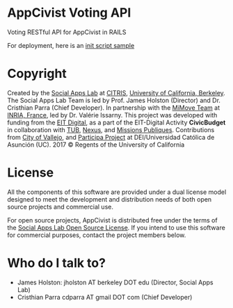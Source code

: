 # AppCivist Voting API
Voting RESTful API for AppCivist in RAILS

For deployment, here is an [init script sample](https://gist.github.com/cdparra/a820ff321dfe7327d6b24235834b4e7e)

# Copyright

Created by the [Social Apps Lab](http://www.socialappslab.org/) at [CITRIS](http://citris-uc.org/), [University of California, Berkeley](http://www.berkeley.edu/). 
The Social Apps Lab Team is led by Prof. James Holston (Director) and Dr. Cristhian Parra (Chief Developer). 
In partnership with the [MiMove Team](https://www.inria.fr/en/teams/mimove) at [INRIA, France](https://www.inria.fr/), led by Dr. Valérie Issarny. 
This project was developed with funding from the [EIT Digital](https://www.eitdigital.eu/), as a part of the EIT-Digital Activity **CivicBudget** in collaboration with [TUB](http://www.tu-berlin.de/), [Nexus](http://www.nexusinstitut.de/index.php/en), and [Missions Publiques](https://missionspubliques.org/).
Contributions from [City of Vallejo](http://www.ci.vallejo.ca.us/), and [Participa Project](http://www.dei.uc.edu.py/proyectos/participa/?lang=es) at DEI/Universidad Católica de Asunción (UC).
2017 © Regents of the University of California

# License

All the components of this software are provided under a dual license model designed to meet the development and distribution needs of both open source projects and commercial use. 

For open source projects, AppCivist is distributed free under the terms of the [Social Apps Lab Open Source License](LICENSE). If you intend to use this software for commercial purposes, contact the project members below.

# Who do I talk to?
- James Holston: jholston AT berkeley DOT edu (Director, Social Apps Lab)
- Cristhian Parra cdparra AT gmail DOT com (Chief Developer)
